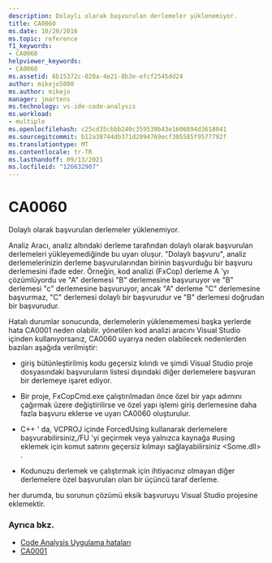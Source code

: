 ```yaml
---
description: Dolaylı olarak başvurulan derlemeler yüklenemiyor.
title: CA0060
ms.date: 10/20/2016
ms.topic: reference
f1_keywords:
- CA0060
helpviewer_keywords:
- CA0060
ms.assetid: 6b15372c-028a-4e21-8b3e-efcf2545dd24
author: mikejo5000
ms.author: mikejo
manager: jmartens
ms.technology: vs-ide-code-analysis
ms.workload:
- multiple
ms.openlocfilehash: c25cd35cbbb240c359539b43e1606894d3618041
ms.sourcegitcommit: b12a38744db371d2894769ecf305585f9577792f
ms.translationtype: MT
ms.contentlocale: tr-TR
ms.lasthandoff: 09/13/2021
ms.locfileid: "126632907"
---
```

# <a name="ca0060"></a>CA0060

Dolaylı olarak başvurulan derlemeler yüklenemiyor.

Analiz Aracı, analiz altındaki derleme tarafından dolaylı olarak başvurulan derlemeleri yükleyemediğinde bu uyarı oluşur. "Dolaylı başvuru", analiz derlemelerinizin derleme başvurularından birinin başvurduğu bir başvuru derlemesini ifade eder. Örneğin, kod analizi (FxCop) derleme A 'yı çözümlüyordu ve "A" derlemesi "B" derlemesine başvuruyor ve "B" derlemesi "c" derlemesine başvuruyor, ancak "A" derleme "C" derlemesine başvurmaz, "C" derlemesi dolaylı bir başvurudur ve "B" derlemesi doğrudan bir başvurudur.

Hatalı durumlar sonucunda, derlemelerin yüklenememesi başka yerlerde hata CA0001 neden olabilir. yönetilen kod analizi aracını Visual Studio içinden kullanıyorsanız, CA0060 uyarıya neden olabilecek nedenlerden bazıları aşağıda verilmiştir:

- giriş bütünleştirilmiş kodu geçersiz kılındı ve şimdi Visual Studio proje dosyasındaki başvuruların listesi dışındaki diğer derlemelere başvuran bir derlemeye işaret ediyor.

- Bir proje, FxCopCmd.exe çalıştırılmadan önce özel bir yapı adımını çağırmak üzere değiştirilirse ve özel yapı işlemi giriş derlemesine daha fazla başvuru eklerse ve uyarı CA0060 oluşturulur.

- C++ ' da, VCPROJ içinde ForcedUsing kullanarak derlemelere başvurabilirsiniz,/FU 'yi geçirmek veya yalnızca kaynağa #using eklemek için komut satırını geçersiz kılmayı sağlayabilirsiniz \<Some.dll> .

- Kodunuzu derlemek ve çalıştırmak için ihtiyacınız olmayan diğer derlemelere özel başvuruları olan bir üçüncü taraf derleme.

her durumda, bu sorunun çözümü eksik başvuruyu Visual Studio projesine eklemektir.

### <a name="see-also"></a>Ayrıca bkz.

- [Code Analysis Uygulama hataları](../code-quality/code-analysis-application-errors.md)
- [CA0001](ca0001.md)
